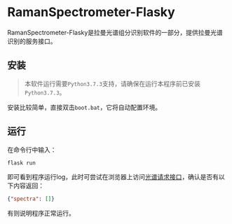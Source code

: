 # RamanSpectrometer-Flasky

RamanSpectrometer-Flasky是拉曼光谱组分识别软件的一部分，提供拉曼光谱识别的服务接口。

## 安装
>本软件运行需要`Python3.7.3`支持，请确保在运行本程序前已安装`Python3.7.3`。

安装比较简单，直接双击`boot.bat`，它将自动配置环境。

## 运行
在命令行中输入：
```bash
flask run
```
即可看到程序运行log，此时可尝试在浏览器上访问[光谱请求接口](http://localhost:5000/api/v1/spectra)，确认是否有以下内容返回：
```json
{"spectra": []}
```
有则说明程序正常运行。
